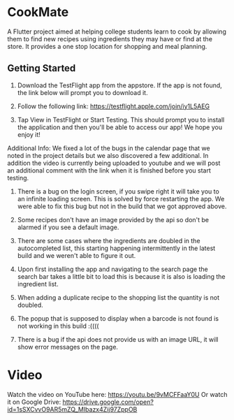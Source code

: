 # CookMate

A Flutter project aimed at helping college students learn to cook by allowing them to find new recipes using ingredients they may have or find at the store. It provides a one stop location for shopping and meal planning.

## Getting Started

1. Download the TestFlight app from the appstore. If the app is not found, the link below will prompt you to download it.

2. Follow the following link: https://testflight.apple.com/join/iy1L5AEG

3. Tap View in TestFlight or Start Testing. This should prompt you to install the application and then you'll be able to access our app! We hope you enjoy it!

Additional Info: We fixed a lot of the bugs in the calendar page that we noted in the project details but we also discovered a few additional. In addition the video is currently being uploaded to youtube and we will post an additional comment with the link when it is finished before you start testing. 

1. There is a bug on the login screen, if you swipe right it will take you to an infinite loading screen. This is solved by 
force restarting the app. We were able to fix this bug but not in the build that we got approved above.

2. Some recipes don't have an image provided by the api so don't be alarmed if you see a default image.

3. There are some cases where the ingredients are doubled in the autocompleted list, this starting happening intermittently in 
the latest build and we weren't able to figure it out.

4. Upon first installing the app and navigating to the search page the search bar takes a little bit to load this is because it is also is loading the ingredient list.

5. When adding a duplicate recipe to the shopping list the quantity is not doubled.

6. The popup that is supposed to display when a barcode is not found is not working in this build :((((

7. There is a bug if the api does not provide us with an image URL, it will show error messages on the page.

# Video
Watch the video on YouTube here: https://youtu.be/9vMCFFaaY0U
Or watch it on Google Drive: https://drive.google.com/open?id=1sSXCvvO9AR5mZQ_MIbazx4Zij97ZppOB
